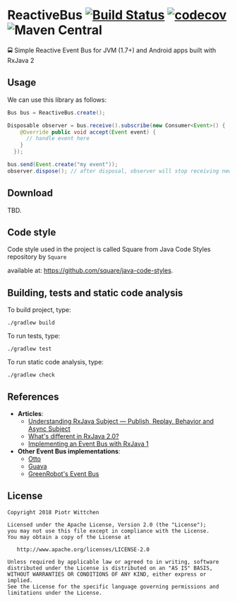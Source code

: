 # ReactiveBus [![Build Status](https://travis-ci.org/pwittchen/ReactiveBus.svg?branch=master)](https://travis-ci.org/pwittchen/ReactiveBus) [![codecov](https://codecov.io/gh/pwittchen/ReactiveBus/branch/master/graph/badge.svg)](https://codecov.io/gh/pwittchen/ReactiveBus)  ![Maven Central](https://img.shields.io/maven-central/v/com.github.pwittchen/reactivebus.svg?style=flat) 
🚍 Simple Reactive Event Bus for JVM (1.7+) and Android apps built with RxJava 2

Usage
-----

We can use this library as follows:

```java
Bus bus = ReactiveBus.create();

Disposable observer = bus.receive().subscribe(new Consumer<Event>() {
    @Override public void accept(Event event) {
      // handle event here
    }
  });

bus.send(Event.create("my event"));
observer.dispose(); // after disposal, observer will stop receiving new events
```
Download
--------

TBD.

Code style
----------

Code style used in the project is called Square from Java Code Styles repository by `Square` 

available at: https://github.com/square/java-code-styles.

Building, tests and static code analysis
--------------------

To build project, type:

```
./gradlew build
```

To run tests, type:

```
./gradlew test
```

To run static code analysis, type:

```
./gradlew check
```

References
----------
- **Articles**:
  - [Understanding RxJava Subject — Publish, Replay, Behavior and Async Subject](https://blog.mindorks.com/understanding-rxjava-subject-publish-replay-behavior-and-async-subject-224d663d452f)
  - [What's different in RxJava 2.0?](https://github.com/ReactiveX/RxJava/wiki/What%27s-different-in-2.0)
  - [Implementing an Event Bus with RxJava 1](https://blog.kaush.co/2014/12/24/implementing-an-event-bus-with-rxjava-rxbus/)
- **Other Event Bus implementations**:
  - [Otto](https://github.com/square/otto)
  - [Guava](https://github.com/google/guava)
  - [GreenRobot's Event Bus](https://github.com/greenrobot/EventBus)

License
-------

    Copyright 2018 Piotr Wittchen

    Licensed under the Apache License, Version 2.0 (the "License");
    you may not use this file except in compliance with the License.
    You may obtain a copy of the License at

       http://www.apache.org/licenses/LICENSE-2.0

    Unless required by applicable law or agreed to in writing, software
    distributed under the License is distributed on an "AS IS" BASIS,
    WITHOUT WARRANTIES OR CONDITIONS OF ANY KIND, either express or implied.
    See the License for the specific language governing permissions and
    limitations under the License.